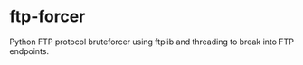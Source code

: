# ftp-forcer
Python FTP protocol bruteforcer using ftplib and threading to break into FTP endpoints. 
